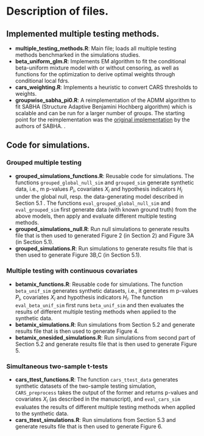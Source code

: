 # Description of files.


## Implemented multiple testing methods.

* **multiple_testing_methods.R**: Main file; loads all multiple testing methods benchmarked in the simulations studies.
* **beta_uniform_glm.R**: Implements EM algorithm to fit the conditional beta-uniform mixture model with or without censoring, as well as functions for the optimization to derive optimal weights through conditional local fdrs.
* **cars_weighting.R**: Implements a heuristic to convert CARS thresholds to weights.
* **groupwise_sabha_pi0.R**: A reimplementation of the ADMM algorithm to fit SABHA (Structure Adaptive Benjamini Hochberg algorithm) which is scalable and can be run for a larger number of groups. The starting point for the reimplementation was the [original implementation](https://www.stat.uchicago.edu/~rina/sabha.html) by the authors of SABHA. .


## Code for simulations.

### Grouped multiple testing
* **grouped_simulations_functions.R**: Reusable code for simulations. The functions `grouped_global_null_sim` and `grouped_sim` generate synthetic data, i.e., m p-values $P_i$, covariates $X_i$ and hypothesis indicators $H_i$ under the global null, resp. the data-generating model described in Section 5.1 . The functions `eval_grouped_global_null_sim` and `eval_grouped_sim` first generate data (with known ground truth) from the above models, then apply and evaluate different multiple testing methods.
* **grouped_simulations_null.R**: Run null simulations to generate results file that is then used to generated Figure 2  (in Section 2) and Figure 3A (in Section 5.1).
* **grouped_simulations.R**:  Run simulations to generate results file that is then used to generate Figure 3B,C (in Section 5.1). 

### Multiple testing with continuous covariates
* **betamix_functions.R**: Reusable code for simulations. The function `beta_unif_sim` generates synthetic datasets, i.e., it generates m p-values $P_i$, covariates $X_i$ and hypothesis indicators $H_i$. The function `eval_beta_unif_sim` first runs `beta_unif_sim` and then evaluates the results of different multiple testing methods when applied to the synthetic data.
* **betamix_simulations.R**: Run simulations from Section 5.2 and generate results file that is then used to generate Figure 4. 
* **betamix_onesided_simulations.R**: Run simulations from second part of Section 5.2 and generate results file that is then used to generate Figure 5. 

### Simultaneous two-sample t-tests
* **cars_ttest_functions.R**: The function `cars_ttest_data` generates synthetic datasets of the two-sample testing simulation, `CARS_preprocess` takes the output of the former and returns p-values and covariates $X_i$ (as described in the manuscript), and `eval_cars_sim` evaluates the results of different multiple testing methods when applied to the synthetic data.
* **cars_ttest_simulations.R**:  Run simulations from Section 5.3 and generate results file that is then used to generate Figure 6. 


